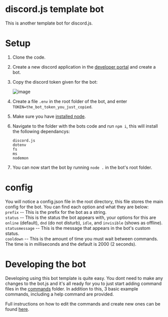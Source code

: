 # discord.js template bot
This is another template bot for discord.js.

# Setup
1) Clone the code.
2) Create a new discord application in the [developer portal](https://discord.com/developers/applications) and create a bot.
3) Copy the discord token given for the bot:
  
    ![image](https://user-images.githubusercontent.com/72450527/111185348-408d9880-8588-11eb-94ca-8f35220b7864.png)

4) Create a file `.env` in the root folder of the bot, and enter `TOKEN=the_bot_token_you_just_copied`.
5) Make sure you have [installed node](https://nodejs.org/en/).
6) Navigate to the folder with the bots code and run `npm i`, this will install the following dependancys:
    ```
    discord.js
    dotenv
    fs
    ms
    nodemon
    ```
7) You can now start the bot by running `node .` in the bot's root folder.

# config
You will notice a config.json file in the root directory, this file stores the main config for the bot. You can find each option and what they are below:<br>
`prefix` -- This is the prefix for the bot as a string.<br>
`status` -- This is the status the bot appears with, your options for this are `online` (default), `dnd` (do not disturb), `idle`, and `invisible` (shows as offline).<br>
`statusmessage` -- This is the message that appears in the bot's custom status.<br>
`cooldown` -- This is the amount of time you must wait between commands. The time is in milliseconds and the default is 2000 (2 seconds).

# Developing the bot
Developing using this bot template is quite easy. You dont need to make any changes to the bot.js and it's all ready for you to just start adding command files in the [commands](https://github.com/GrantBGreat/discord.js-template-bot/tree/main/commands) folder. In addition to this, 3 basic example commands, including a help command are provided.

Full instructions on how to edit the commands and create new ones can be found [here](https://github.com/GrantBGreat/discord.js-template-bot/blob/main/commands/README.md).
